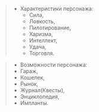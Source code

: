 > - Характеристики персонажа: 
> 	- Сила, 
> 	- Ловкость, 
> 	- Пилотирование, 
> 	- Харизма, 
> 	- Интеллект, 
> 	- Удача, 
> 	- Торговля.

> -  Возможности персонажа: 
> 	- Гараж, 
> 	- Кошелек, 
> 	- Рынок, 
> 	- Журнал(Квесты), 
> 	- Энциклопедия, 
> 	- Импланты.
